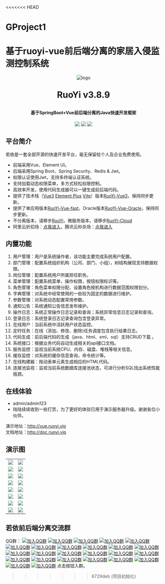 <<<<<<< HEAD
# GProject1
基于ruoyi-vue前后端分离的家居入侵监测控制系统
=======
<p align="center">
	<img alt="logo" src="https://oscimg.oschina.net/oscnet/up-d3d0a9303e11d522a06cd263f3079027715.png">
</p>
<h1 align="center" style="margin: 30px 0 30px; font-weight: bold;">RuoYi v3.8.9</h1>
<h4 align="center">基于SpringBoot+Vue前后端分离的Java快速开发框架</h4>
<p align="center">
	<a href="https://gitee.com/y_project/RuoYi-Vue/stargazers"><img src="https://gitee.com/y_project/RuoYi-Vue/badge/star.svg?theme=dark"></a>
	<a href="https://gitee.com/y_project/RuoYi-Vue"><img src="https://img.shields.io/badge/RuoYi-v3.8.9-brightgreen.svg"></a>
	<a href="https://gitee.com/y_project/RuoYi-Vue/blob/master/LICENSE"><img src="https://img.shields.io/github/license/mashape/apistatus.svg"></a>
</p>

## 平台简介

若依是一套全部开源的快速开发平台，毫无保留给个人及企业免费使用。

* 前端采用Vue、Element UI。
* 后端采用Spring Boot、Spring Security、Redis & Jwt。
* 权限认证使用Jwt，支持多终端认证系统。
* 支持加载动态权限菜单，多方式轻松权限控制。
* 高效率开发，使用代码生成器可以一键生成前后端代码。
* 提供了技术栈（[Vue3](https://v3.cn.vuejs.org) [Element Plus](https://element-plus.org/zh-CN) [Vite](https://cn.vitejs.dev)）版本[RuoYi-Vue3](https://gitcode.com/yangzongzhuan/RuoYi-Vue3)，保持同步更新。
* 提供了单应用版本[RuoYi-Vue-fast](https://gitcode.com/yangzongzhuan/RuoYi-Vue-fast)，Oracle版本[RuoYi-Vue-Oracle](https://gitcode.com/yangzongzhuan/RuoYi-Vue-Oracle)，保持同步更新。
* 不分离版本，请移步[RuoYi](https://gitee.com/y_project/RuoYi)，微服务版本，请移步[RuoYi-Cloud](https://gitee.com/y_project/RuoYi-Cloud)
* 阿里云折扣场：[点我进入](http://aly.ruoyi.vip)，腾讯云秒杀场：[点我进入](http://txy.ruoyi.vip)&nbsp;&nbsp;

## 内置功能

1.  用户管理：用户是系统操作者，该功能主要完成系统用户配置。
2.  部门管理：配置系统组织机构（公司、部门、小组），树结构展现支持数据权限。
3.  岗位管理：配置系统用户所属担任职务。
4.  菜单管理：配置系统菜单，操作权限，按钮权限标识等。
5.  角色管理：角色菜单权限分配、设置角色按机构进行数据范围权限划分。
6.  字典管理：对系统中经常使用的一些较为固定的数据进行维护。
7.  参数管理：对系统动态配置常用参数。
8.  通知公告：系统通知公告信息发布维护。
9.  操作日志：系统正常操作日志记录和查询；系统异常信息日志记录和查询。
10. 登录日志：系统登录日志记录查询包含登录异常。
11. 在线用户：当前系统中活跃用户状态监控。
12. 定时任务：在线（添加、修改、删除)任务调度包含执行结果日志。
13. 代码生成：前后端代码的生成（java、html、xml、sql）支持CRUD下载 。
14. 系统接口：根据业务代码自动生成相关的api接口文档。
15. 服务监控：监视当前系统CPU、内存、磁盘、堆栈等相关信息。
16. 缓存监控：对系统的缓存信息查询，命令统计等。
17. 在线构建器：拖动表单元素生成相应的HTML代码。
18. 连接池监视：监视当前系统数据库连接池状态，可进行分析SQL找出系统性能瓶颈。

## 在线体验

- admin/admin123  
- 陆陆续续收到一些打赏，为了更好的体验已用于演示服务器升级。谢谢各位小伙伴。

演示地址：http://vue.ruoyi.vip  
文档地址：http://doc.ruoyi.vip

## 演示图

<table>
    <tr>
        <td><img src="https://oscimg.oschina.net/oscnet/cd1f90be5f2684f4560c9519c0f2a232ee8.jpg"/></td>
        <td><img src="https://oscimg.oschina.net/oscnet/1cbcf0e6f257c7d3a063c0e3f2ff989e4b3.jpg"/></td>
    </tr>
    <tr>
        <td><img src="https://oscimg.oschina.net/oscnet/up-8074972883b5ba0622e13246738ebba237a.png"/></td>
        <td><img src="https://oscimg.oschina.net/oscnet/up-9f88719cdfca9af2e58b352a20e23d43b12.png"/></td>
    </tr>
    <tr>
        <td><img src="https://oscimg.oschina.net/oscnet/up-39bf2584ec3a529b0d5a3b70d15c9b37646.png"/></td>
        <td><img src="https://oscimg.oschina.net/oscnet/up-936ec82d1f4872e1bc980927654b6007307.png"/></td>
    </tr>
	<tr>
        <td><img src="https://oscimg.oschina.net/oscnet/up-b2d62ceb95d2dd9b3fbe157bb70d26001e9.png"/></td>
        <td><img src="https://oscimg.oschina.net/oscnet/up-d67451d308b7a79ad6819723396f7c3d77a.png"/></td>
    </tr>	 
    <tr>
        <td><img src="https://oscimg.oschina.net/oscnet/5e8c387724954459291aafd5eb52b456f53.jpg"/></td>
        <td><img src="https://oscimg.oschina.net/oscnet/644e78da53c2e92a95dfda4f76e6d117c4b.jpg"/></td>
    </tr>
	<tr>
        <td><img src="https://oscimg.oschina.net/oscnet/up-8370a0d02977eebf6dbf854c8450293c937.png"/></td>
        <td><img src="https://oscimg.oschina.net/oscnet/up-49003ed83f60f633e7153609a53a2b644f7.png"/></td>
    </tr>
	<tr>
        <td><img src="https://oscimg.oschina.net/oscnet/up-d4fe726319ece268d4746602c39cffc0621.png"/></td>
        <td><img src="https://oscimg.oschina.net/oscnet/up-c195234bbcd30be6927f037a6755e6ab69c.png"/></td>
    </tr>
    <tr>
        <td><img src="https://oscimg.oschina.net/oscnet/b6115bc8c31de52951982e509930b20684a.jpg"/></td>
        <td><img src="https://oscimg.oschina.net/oscnet/up-5e4daac0bb59612c5038448acbcef235e3a.png"/></td>
    </tr>
</table>


## 若依前后端分离交流群

QQ群： [![加入QQ群](https://img.shields.io/badge/已满-937441-blue.svg)](https://jq.qq.com/?_wv=1027&k=5bVB1og) [![加入QQ群](https://img.shields.io/badge/已满-887144332-blue.svg)](https://jq.qq.com/?_wv=1027&k=5eiA4DH) [![加入QQ群](https://img.shields.io/badge/已满-180251782-blue.svg)](https://jq.qq.com/?_wv=1027&k=5AxMKlC) [![加入QQ群](https://img.shields.io/badge/已满-104180207-blue.svg)](https://jq.qq.com/?_wv=1027&k=51G72yr) [![加入QQ群](https://img.shields.io/badge/已满-186866453-blue.svg)](https://jq.qq.com/?_wv=1027&k=VvjN2nvu) [![加入QQ群](https://img.shields.io/badge/已满-201396349-blue.svg)](https://jq.qq.com/?_wv=1027&k=5vYAqA05) [![加入QQ群](https://img.shields.io/badge/已满-101456076-blue.svg)](https://jq.qq.com/?_wv=1027&k=kOIINEb5) [![加入QQ群](https://img.shields.io/badge/已满-101539465-blue.svg)](https://jq.qq.com/?_wv=1027&k=UKtX5jhs) [![加入QQ群](https://img.shields.io/badge/已满-264312783-blue.svg)](https://jq.qq.com/?_wv=1027&k=EI9an8lJ) [![加入QQ群](https://img.shields.io/badge/已满-167385320-blue.svg)](https://jq.qq.com/?_wv=1027&k=SWCtLnMz) [![加入QQ群](https://img.shields.io/badge/已满-104748341-blue.svg)](https://jq.qq.com/?_wv=1027&k=96Dkdq0k) [![加入QQ群](https://img.shields.io/badge/已满-160110482-blue.svg)](https://jq.qq.com/?_wv=1027&k=0fsNiYZt) [![加入QQ群](https://img.shields.io/badge/已满-170801498-blue.svg)](https://jq.qq.com/?_wv=1027&k=7xw4xUG1) [![加入QQ群](https://img.shields.io/badge/已满-108482800-blue.svg)](https://jq.qq.com/?_wv=1027&k=eCx8eyoJ) [![加入QQ群](https://img.shields.io/badge/已满-101046199-blue.svg)](https://jq.qq.com/?_wv=1027&k=SpyH2875) [![加入QQ群](https://img.shields.io/badge/已满-136919097-blue.svg)](https://jq.qq.com/?_wv=1027&k=tKEt51dz) [![加入QQ群](https://img.shields.io/badge/已满-143961921-blue.svg)](http://qm.qq.com/cgi-bin/qm/qr?_wv=1027&k=0vBbSb0ztbBgVtn3kJS-Q4HUNYwip89G&authKey=8irq5PhutrZmWIvsUsklBxhj57l%2F1nOZqjzigkXZVoZE451GG4JHPOqW7AW6cf0T&noverify=0&group_code=143961921) [![加入QQ群](https://img.shields.io/badge/已满-174951577-blue.svg)](http://qm.qq.com/cgi-bin/qm/qr?_wv=1027&k=ZFAPAbp09S2ltvwrJzp7wGlbopsc0rwi&authKey=HB2cxpxP2yspk%2Bo3WKTBfktRCccVkU26cgi5B16u0KcAYrVu7sBaE7XSEqmMdFQp&noverify=0&group_code=174951577) [![加入QQ群](https://img.shields.io/badge/已满-161281055-blue.svg)](http://qm.qq.com/cgi-bin/qm/qr?_wv=1027&k=Fn2aF5IHpwsy8j6VlalNJK6qbwFLFHat&authKey=uyIT%2B97x2AXj3odyXpsSpVaPMC%2Bidw0LxG5MAtEqlrcBcWJUA%2FeS43rsF1Tg7IRJ&noverify=0&group_code=161281055) [![加入QQ群](https://img.shields.io/badge/已满-138988063-blue.svg)](http://qm.qq.com/cgi-bin/qm/qr?_wv=1027&k=XIzkm_mV2xTsUtFxo63bmicYoDBA6Ifm&authKey=dDW%2F4qsmw3x9govoZY9w%2FoWAoC4wbHqGal%2BbqLzoS6VBarU8EBptIgPKN%2FviyC8j&noverify=0&group_code=138988063) [![加入QQ群](https://img.shields.io/badge/已满-151450850-blue.svg)](http://qm.qq.com/cgi-bin/qm/qr?_wv=1027&k=DkugnCg68PevlycJSKSwjhFqfIgrWWwR&authKey=pR1Pa5lPIeGF%2FFtIk6d%2FGB5qFi0EdvyErtpQXULzo03zbhopBHLWcuqdpwY241R%2F&noverify=0&group_code=151450850) [![加入QQ群](https://img.shields.io/badge/已满-224622315-blue.svg)](http://qm.qq.com/cgi-bin/qm/qr?_wv=1027&k=F58bgRa-Dp-rsQJThiJqIYv8t4-lWfXh&authKey=UmUs4CVG5OPA1whvsa4uSespOvyd8%2FAr9olEGaWAfdLmfKQk%2FVBp2YU3u2xXXt76&noverify=0&group_code=224622315) [![加入QQ群](https://img.shields.io/badge/已满-287842588-blue.svg)](http://qm.qq.com/cgi-bin/qm/qr?_wv=1027&k=Nxb2EQ5qozWa218Wbs7zgBnjLSNk_tVT&authKey=obBKXj6SBKgrFTJZx0AqQnIYbNOvBB2kmgwWvGhzxR67RoRr84%2Bus5OadzMcdJl5&noverify=0&group_code=287842588) [![加入QQ群](https://img.shields.io/badge/已满-187944233-blue.svg)](http://qm.qq.com/cgi-bin/qm/qr?_wv=1027&k=numtK1M_I4eVd2Gvg8qtbuL8JgX42qNh&authKey=giV9XWMaFZTY%2FqPlmWbkB9g3fi0Ev5CwEtT9Tgei0oUlFFCQLDp4ozWRiVIzubIm&noverify=0&group_code=187944233) [![加入QQ群](https://img.shields.io/badge/228578329-blue.svg)](http://qm.qq.com/cgi-bin/qm/qr?_wv=1027&k=G6r5KGCaa3pqdbUSXNIgYloyb8e0_L0D&authKey=4w8tF1eGW7%2FedWn%2FHAypQksdrML%2BDHolQSx7094Agm7Luakj9EbfPnSTxSi2T1LQ&noverify=0&group_code=228578329) 点击按钮入群。
>>>>>>> 6729deb (项目初始化)
